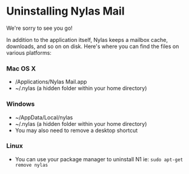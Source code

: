 # Uninstalling Nylas Mail

We're sorry to see you go!

In addition to the application itself, Nylas keeps a mailbox cache, downloads, and so on on disk. Here's where you can find the files on various platforms:

### Mac OS X

*   /Applications/Nylas Mail.app
*   ~/.nylas (a hidden folder within your home directory)

### Windows

*   ~/AppData/Local/nylas
*   ~/.nylas (a hidden folder within your home directory)
*   You may also need to remove a desktop shortcut

### Linux

*   You can use your package manager to uninstall N1 ie: `sudo apt-get remove nylas`



